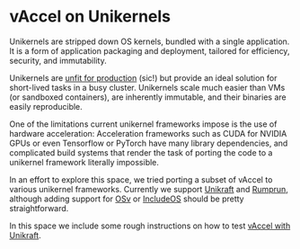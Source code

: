 # vAccel on Unikernels

Unikernels are stripped down OS kernels, bundled with a single application. It
is a form of application packaging and deployment, tailored for efficiency,
security, and immutability.

Unikernels are [unfit for
production](https://www.tritondatacenter.com/blog/unikernels-are-unfit-for-production)
(sic!) but provide an ideal solution for short-lived tasks in a busy cluster.
Unikernels scale much easier than VMs (or sandboxed containers), are inherently
immutable, and their binaries are easily reproducible. 

One of the limitations current unikernel frameworks impose is the use of
hardware acceleration: Acceleration frameworks such as CUDA for NVIDIA GPUs or
even Tensorflow or PyTorch have many library dependencies, and complicated
build systems that render the task of porting the code to a unikernel framework
literally impossible.

In an effort to explore this space, we tried porting a subset of vAccel to
various unikernel frameworks. Currently we support
[Unikraft](https://unikraft.io) and
[Rumprun](https://github.com/rumpkernel/rumprun), although adding support for
[OSv](https://osv.io/) or [IncludeOS](https://www.includeos.org/) should be
pretty straightforward.

In this space we include some rough instructions on how to test [vAccel with
Unikraft](unikraft.md).
